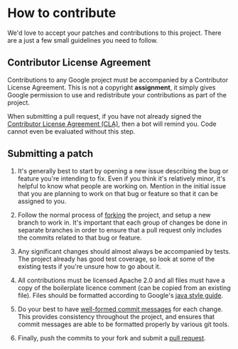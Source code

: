 # How to contribute

We'd love to accept your patches and contributions to this project. There are a
just a few small guidelines you need to follow.

## Contributor License Agreement

Contributions to any Google project must be accompanied by a Contributor License
Agreement. This is not a copyright **assignment**, it simply gives Google
permission to use and redistribute your contributions as part of the project.

When submitting a pull request, if you have not already signed the
[Contributor License Agreement (CLA)][CLA], then a bot will remind you.
Code cannot even be evaluated without this step.

## Submitting a patch

1.  It's generally best to start by opening a new issue describing the bug or
    feature you're intending to fix. Even if you think it's relatively minor,
    it's helpful to know what people are working on. Mention in the initial
    issue that you are planning to work on that bug or feature so that it can be
    assigned to you.

2.  Follow the normal process of [forking] the project, and setup a new branch
    to work in. It's important that each group of changes be done in separate
    branches in order to ensure that a pull request only includes the commits
    related to that bug or feature.

3.  Any significant changes should almost always be accompanied by tests. The
    project already has good test coverage, so look at some of the existing
    tests if you're unsure how to go about it.

4.  All contributions must be licensed Apache 2.0 and all files must have a copy
    of the boilerplate licence comment (can be copied from an existing file).
    Files should be formatted according to Google's [java style guide].

5.  Do your best to have [well-formed commit messages] for each change. This
    provides consistency throughout the project, and ensures that commit
    messages are able to be formatted properly by various git tools.

6.  Finally, push the commits to your fork and submit a [pull request].

[CLA]: https://cla.developers.google.com
[forking]: https://help.github.com/articles/fork-a-repo
[java style guide]: https://google.github.io/styleguide/javaguide.html
[well-formed commit messages]: http://tbaggery.com/2008/04/19/a-note-about-git-commit-messages.html
[pull request]: https://help.github.com/articles/creating-a-pull-request
